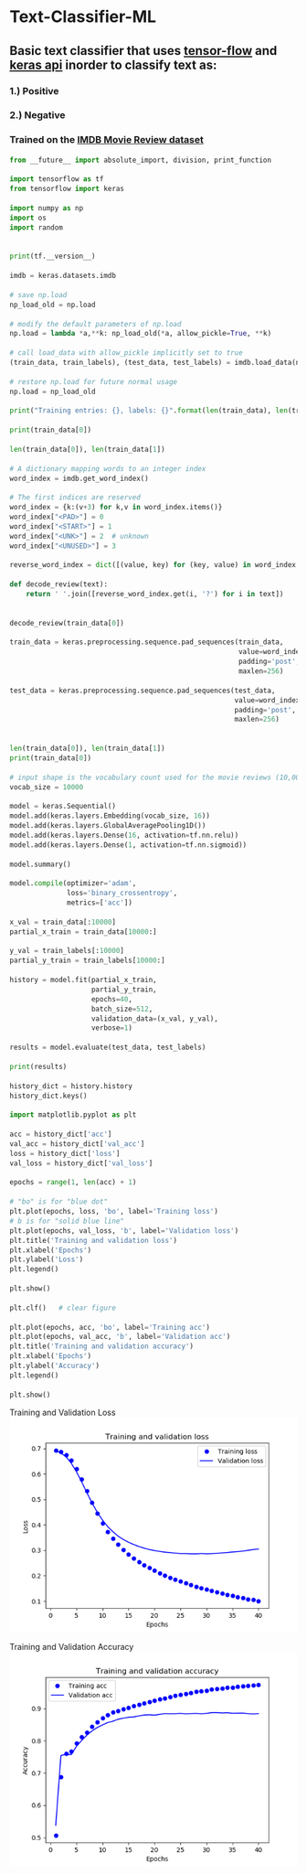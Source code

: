 # Text-Classifier-ML

## Basic text classifier that uses [tensor-flow](https:/tensorflow.org) and [keras api](https://keras.io) inorder to classify text as:

###                                                                                        1.) Positive

###                                                                                        2.) Negative

### Trained on the [IMDB Movie Review dataset](https://ai.stanford.edu/~amaas/data/sentiment/aclImdb_v1.tar.gz)

```python
from __future__ import absolute_import, division, print_function

import tensorflow as tf
from tensorflow import keras

import numpy as np
import os
import random


print(tf.__version__)

imdb = keras.datasets.imdb

# save np.load
np_load_old = np.load

# modify the default parameters of np.load
np.load = lambda *a,**k: np_load_old(*a, allow_pickle=True, **k)

# call load_data with allow_pickle implicitly set to true
(train_data, train_labels), (test_data, test_labels) = imdb.load_data(num_words=10000)

# restore np.load for future normal usage
np.load = np_load_old

print("Training entries: {}, labels: {}".format(len(train_data), len(train_labels)))

print(train_data[0])

len(train_data[0]), len(train_data[1])

# A dictionary mapping words to an integer index
word_index = imdb.get_word_index()

# The first indices are reserved
word_index = {k:(v+3) for k,v in word_index.items()} 
word_index["<PAD>"] = 0
word_index["<START>"] = 1
word_index["<UNK>"] = 2  # unknown
word_index["<UNUSED>"] = 3

reverse_word_index = dict([(value, key) for (key, value) in word_index.items()])

def decode_review(text):
    return ' '.join([reverse_word_index.get(i, '?') for i in text])


decode_review(train_data[0])

train_data = keras.preprocessing.sequence.pad_sequences(train_data,
                                                        value=word_index["<PAD>"],
                                                        padding='post',
                                                        maxlen=256)

test_data = keras.preprocessing.sequence.pad_sequences(test_data,
                                                       value=word_index["<PAD>"],
                                                       padding='post',
                                                       maxlen=256)


len(train_data[0]), len(train_data[1])
print(train_data[0])

# input shape is the vocabulary count used for the movie reviews (10,000 words)
vocab_size = 10000

model = keras.Sequential()
model.add(keras.layers.Embedding(vocab_size, 16))
model.add(keras.layers.GlobalAveragePooling1D())
model.add(keras.layers.Dense(16, activation=tf.nn.relu))
model.add(keras.layers.Dense(1, activation=tf.nn.sigmoid))

model.summary()

model.compile(optimizer='adam',
              loss='binary_crossentropy',
              metrics=['acc'])

x_val = train_data[:10000]
partial_x_train = train_data[10000:]

y_val = train_labels[:10000]
partial_y_train = train_labels[10000:]

history = model.fit(partial_x_train,
                    partial_y_train,
                    epochs=40,
                    batch_size=512,
                    validation_data=(x_val, y_val),
                    verbose=1)

results = model.evaluate(test_data, test_labels)

print(results)

history_dict = history.history
history_dict.keys()

import matplotlib.pyplot as plt

acc = history_dict['acc']
val_acc = history_dict['val_acc']
loss = history_dict['loss']
val_loss = history_dict['val_loss']

epochs = range(1, len(acc) + 1)

# "bo" is for "blue dot"
plt.plot(epochs, loss, 'bo', label='Training loss')
# b is for "solid blue line"
plt.plot(epochs, val_loss, 'b', label='Validation loss')
plt.title('Training and validation loss')
plt.xlabel('Epochs')
plt.ylabel('Loss')
plt.legend()

plt.show()

plt.clf()   # clear figure

plt.plot(epochs, acc, 'bo', label='Training acc')
plt.plot(epochs, val_acc, 'b', label='Validation acc')
plt.title('Training and validation accuracy')
plt.xlabel('Epochs')
plt.ylabel('Accuracy')
plt.legend()

plt.show()
```
Training and Validation Loss
![Training and Validation Loss](/images/2019-06-16-Text_Classifier_ML/Figure_1.png)

Training and Validation Accuracy
![Training and Validation Accuracy](/images/2019-06-16-Text_Classifier_ML/Figure_2.png)